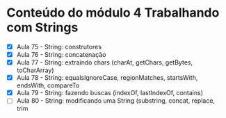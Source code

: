 # Conteúdo do módulo 4 Trabalhando com Strings

- [x] Aula 75 - String: construtores
- [x] Aula 76 - String: concatenação
- [x] Aula 77 - String: extraindo chars (charAt, getChars, getBytes, toCharArray)
- [x] Aula 78 - String: equalsIgnoreCase, regionMatches, startsWith, endsWith, compareTo
- [x] Aula 79 - String: fazendo buscas (indexOf, lastIndexOf, contains)
- [ ] Aula 80 - String: modificando uma String (substring, concat, replace, trim